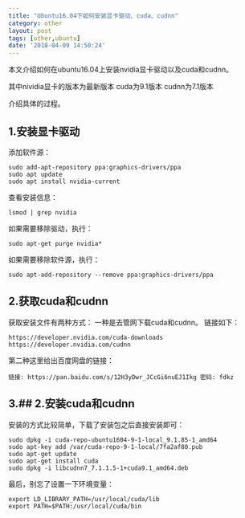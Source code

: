 ```yaml
---
title: "Ubuntu16.04下如何安装显卡驱动、cuda、cudnn"
category: other
layout: post
tags: [other,ubuntu]
date: '2018-04-09 14:50:24'
---
```


本文介绍如何在ubuntu16.04上安装nvidia显卡驱动以及cuda和cudnn。

其中nividia显卡的版本为最新版本
cuda为9.1版本
cudnn为7.1版本

介绍具体的过程。

## 1.安装显卡驱动
添加软件源：
```
sudo add-apt-repository ppa:graphics-drivers/ppa
sudo apt update
sudo apt install nvidia-current
```
查看安装信息：
```
lsmod | grep nvidia 
```
如果需要移除驱动，执行：
```
sudo apt-get purge nvidia*
```
如果需要移除软件源，执行：
```
sudo apt-add-repository --remove ppa:graphics-drivers/ppa
```

## 2.获取cuda和cudnn

获取安装文件有两种方式：
一种是去管网下载cuda和cudnn。
链接如下：
```
https://developer.nvidia.com/cuda-downloads
https://developer.nvidia.com/cudnn
```
第二种这里给出百度网盘的链接：
```
链接: https://pan.baidu.com/s/12H3yDwr_JCcGi6nuEJ1Ikg 密码: fdkz
```
## 3.## 2.安装cuda和cudnn
安装的方式比较简单，下载了安装包之后直接安装即可：
```
sudo dpkg -i cuda-repo-ubuntu1604-9-1-local_9.1.85-1_amd64
sudo apt-key add /var/cuda-repo-9-1-local/7fa2af80.pub
sudo apt-get update
sudo apt-get install cuda
sudo dpkg -i libcudnn7_7.1.1.5-1+cuda9.1_amd64.deb
```
最后，别忘了设置一下环境变量：
```
export LD_LIBRARY_PATH=/usr/local/cuda/lib
export PATH=$PATH:/usr/local/cuda/bin
```
